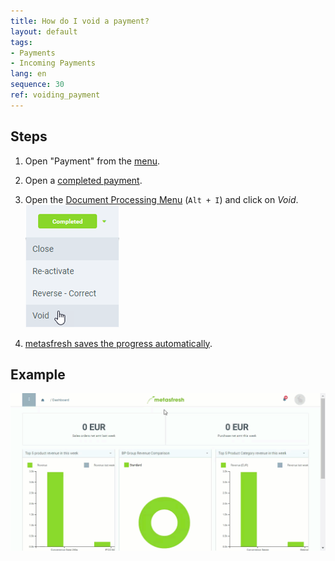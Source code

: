 ```yaml
---
title: How do I void a payment?
layout: default
tags:
- Payments
- Incoming Payments
lang: en
sequence: 30
ref: voiding_payment
---
```


## Steps
1. Open "Payment" from the [menu](Menu).
1. Open a [completed payment](Incoming_payments_single_invoice).
1. Open the [Document Processing Menu](StartAction) (`Alt + I`) and click on *Void*.<br>
 ![](assets/Payment_status_void.png)

1. [metasfresh saves the progress automatically](Saveindicator).

## Example
![](assets/voiding_payment.gif)
